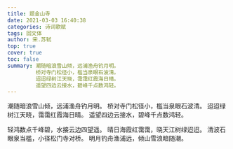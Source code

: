 ```yaml
---
title: 题金山寺
date: 2021-03-03 16:40:38
categories: 诗词歌赋
tags: 回文体
author: 宋.苏轼
top: true
cover: true
toc: false
summary: 潮随暗浪雪山倾，远浦渔舟钓月明。
         桥对寺门松径小，槛当泉眼石波清。
         迢迢绿树江天晓，霭霭红霞海日晴。
         遥望四边云接水，碧峰千点数鸿轻。
---
```

潮随暗浪雪山倾，远浦渔舟钓月明。
桥对寺门松径小，槛当泉眼石波清。
迢迢绿树江天晓，霭霭红霞海日晴。
遥望四边云接水，碧峰千点数鸿轻。

轻鸿数点千峰碧，水接云边四望遥。
晴日海霞红霭霭，晓天江树绿迢迢。
清波石眼泉当槛，小径松门寺对桥。
明月钓舟渔浦远，倾山雪浪暗随潮。
